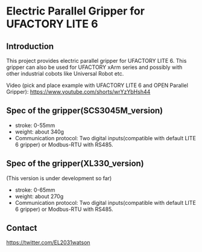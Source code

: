 # Electric Parallel Gripper for UFACTORY LITE 6

## Introduction
This project provides electric parallel gripper for UFACTORY LITE 6.
This gripper can also be used for UFACTORY xArm series and possibly with other industrial cobots like Universal Robot etc.

Video (pick and place example with UFACTORY LITE 6 and OPEN Parallel Gripper): https://www.youtube.com/shorts/wrYzYbHsh44

## Spec of the gripper(SCS3045M_version)
- stroke: 0-55mm
- weight: about 340g
- Communication protocol: Two digital inputs(compatible with default LITE 6 gripper) or Modbus-RTU with RS485.

## Spec of the gripper(XL330_version)
(This version is under development so far)
- stroke: 0-65mm
- weight: about 270g
- Communication protocol: Two digital inputs(compatible with default LITE 6 gripper) or Modbus-RTU with RS485.

## Contact
https://twitter.com/EL2031watson
